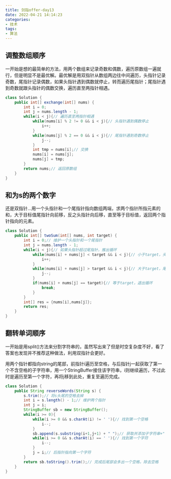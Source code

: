 ```yaml
---
title: 剑指offer-day13
date: 2022-04-21 14:14:23
categories:
- 技术
tags:
- 算法
---
```


## 调整数组顺序

一开始是想的最简单的方法，用两个数组来记录奇数和偶数，遍历原数组一遍就行，但是明显不是最优解。最优解是用双指针从数组两边往中间遍历，头指针记录奇数，尾指针记录偶数，如果头指针遇到偶数就停止，转而遍历尾指针；尾指针遇到奇数就跟头指针的偶数交换，遍历直至两指针相遇。

```java
class Solution {
    public int[] exchange(int[] nums) {
        int i = 0;
        int j = nums.length - 1;
        while(i < j){// 遍历直至两指针相遇
            while(nums[i] % 2 != 0 && i < j){// 头指针遇到偶数停止
                i++;
            }
            while(nums[j] % 2 == 0 && i < j){// 尾指针遇到奇数停止
                j--;
            }
            int tmp = nums[i];// 交换
            nums[i] = nums[j];
            nums[j] = tmp;
        }
        return nums;// 返回原数组
    }
}
```

## 和为s的两个数字

还是双指针...用一个头指针和一个尾指针指向数组两端，求两个指针所指元素的和，大于目标值尾指针向前移，反之头指针向后移，直至等于目标值，返回两个指针指向的元素。

```java
class Solution {
    public int[] twoSum(int[] nums, int target) {
        int i = 0;// 维护一个头指针和一个尾指针
        int j = nums.length - 1;
        while(i < j){// 如果头指针超过尾指针，推出循环
            while(nums[i] + nums[j] < target && i < j){// 小于target，头指针后移
                i++;
            }
            while(nums[i] + nums[j] > target && i < j){// 大于target，尾指针前移
                j--;
            }
            if(nums[i] + nums[j] == target){// 等于target，退出循环
                break;
            }
        }
        int[] res = {nums[i],nums[j]};
        return res;
    }
}
```

## 翻转单词顺序

一开始是用split()方法来分割字符串的，虽然写出来了但是时空复杂度不好，看了答案也发现并不推荐这种做法，利用双指针会更好。

用两个指针都指向string的尾部，前指针i遍历至空格，与后指针j一起获取了第一个不含空格的子字符串，用一个StringBuffer接住该字符串，i则继续遍历，不过此时是遍历至第一个字符，再将j移到此处，重复至遍历完成。

```java
class Solution {
    public String reverseWords(String s) {
        s.trim();// 将s头尾的空格去掉
        int i = s.length() - 1;// 维护两个指针
        int j = i;
        StringBuffer sb = new StringBuffer();
        while(i >= 0){
            while(i >= 0 && s.charAt(i) != ' '){// 找到第一个空格
                i--;
            }
            sb.append(s.substring(i+1,j+1) + " ");// 获取并添加子字符串+" "
            while(i >= 0 && s.charAt(i) == ' '){// 找到第一个字符
                i--;
            }
            j = i;// 后指针指向第一个字符
        }
        return sb.toString().trim();// 完成后尾部会多出一个空格，除去空格
    }
}
```

